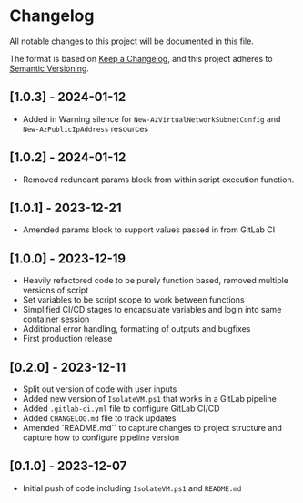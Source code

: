 # Changelog

All notable changes to this project will be documented in this file.

The format is based on [Keep a Changelog](https://keepachangelog.com/en/1.0.0/),
and this project adheres to [Semantic Versioning](https://semver.org/spec/v2.0.0.html).

## [1.0.3] - 2024-01-12

- Added in Warning silence for `New-AzVirtualNetworkSubnetConfig` and `New-AzPublicIpAddress` resources

## [1.0.2] - 2024-01-12

- Removed redundant params block from within script execution function.

## [1.0.1] - 2023-12-21

- Amended params block to support values passed in from GitLab CI

## [1.0.0] - 2023-12-19

- Heavily refactored code to be purely function based, removed multiple versions of script
- Set variables to be script scope to work between functions
- Simplified CI/CD stages to encapsulate variables and login into same container session
- Additional error handling, formatting of outputs and bugfixes
- First production release

## [0.2.0] - 2023-12-11

- Split out version of code with user inputs
- Added new version of `IsolateVM.ps1` that works in a GitLab pipeline
- Added `.gitlab-ci.yml` file to configure GitLab CI/CD
- Added `CHANGELOG.md` file to track updates
- Amended `README.md`` to capture changes to project structure and capture how to configure pipeline version

## [0.1.0] - 2023-12-07

- Initial push of code including `IsolateVM.ps1` and `README.md`
